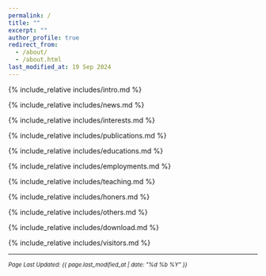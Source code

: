 ```yaml
---
permalink: /
title: ""
excerpt: ""
author_profile: true
redirect_from: 
  - /about/
  - /about.html
last_modified_at: 19 Sep 2024
---
```

<span class='anchor' id='about-me'></span>

{% include_relative includes/intro.md %}

{% include_relative includes/news.md %}

{% include_relative includes/interests.md %}

{% include_relative includes/publications.md %}

{% include_relative includes/educations.md %}

{% include_relative includes/employments.md %}

{% include_relative includes/teaching.md %}

{% include_relative includes/honers.md %}

{% include_relative includes/others.md %}

{% include_relative includes/download.md %}

{% include_relative includes/visitors.md %}

---

<p style="font-size: 0.8em; font-style: italic;">Page Last Updated: {{ page.last_modified_at | date: "%d %b %Y" }}</p>

